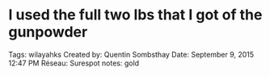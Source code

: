 # I used the full two lbs that I got of the gunpowder

Tags: wilayahks
Created by: Quentin Sombsthay
Date: September 9, 2015 12:47 PM
Réseau: Surespot
notes: gold